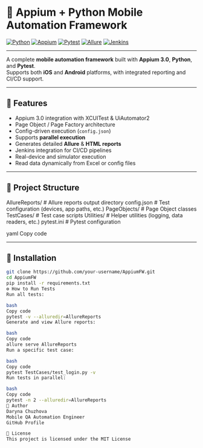 # 📱 Appium + Python Mobile Automation Framework

[![Python](https://img.shields.io/badge/Python-3.11%2B-blue)](https://www.python.org/)
[![Appium](https://img.shields.io/badge/Appium-3.0-00ADD8?logo=appium)](https://appium.io/)
[![Pytest](https://img.shields.io/badge/Pytest-Framework-green)](https://docs.pytest.org/)
[![Allure](https://img.shields.io/badge/Allure-Reports-orange)](https://docs.qameta.io/allure/)
[![Jenkins](https://img.shields.io/badge/Jenkins-CI%2FCD-red)](https://www.jenkins.io/)

---

A complete **mobile automation framework** built with **Appium 3.0**, **Python**, and **Pytest**.  
Supports both **iOS** and **Android** platforms, with integrated reporting and CI/CD support.

---

## 🚀 Features

- Appium 3.0 integration with XCUITest & UiAutomator2  
- Page Object / Page Factory architecture  
- Config-driven execution (`config.json`)  
- Supports **parallel execution**  
- Generates detailed **Allure** & **HTML reports**  
- Jenkins integration for CI/CD pipelines  
- Real-device and simulator execution  
- Read data dynamically from Excel or config files  

---

## 🧰 Project Structure

AllureReports/ # Allure reports output directory
config.json # Test configuration (devices, app paths, etc.)
PageObjects/ # Page Object classes
TestCases/ # Test case scripts
Utilities/ # Helper utilities (logging, data readers, etc.)
pytest.ini # Pytest configuration

yaml
Copy code

---

## 🧩 Installation

```bash
git clone https://github.com/your-username/AppiumFW.git
cd AppiumFW
pip install -r requirements.txt
⚙️ How to Run Tests
Run all tests:

bash
Copy code
pytest -v --alluredir=AllureReports
Generate and view Allure reports:

bash
Copy code
allure serve AllureReports
Run a specific test case:

bash
Copy code
pytest TestCases/test_login.py -v
Run tests in parallel:

bash
Copy code
pytest -n 2 --alluredir=AllureReports
🧠 Author
Daryna Chuzhova
Mobile QA Automation Engineer
GitHub Profile

🏁 License
This project is licensed under the MIT License
